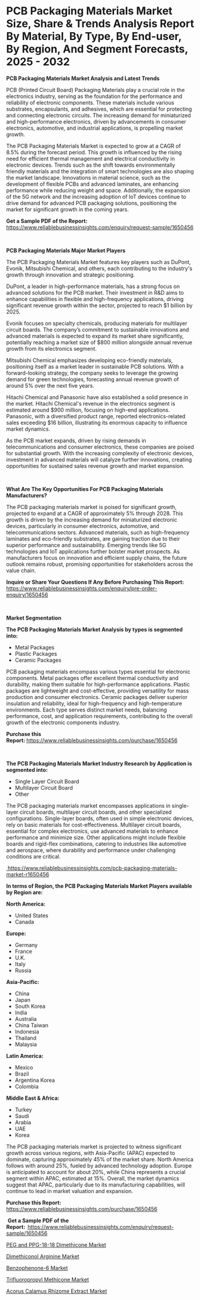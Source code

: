 <p><h1>PCB Packaging Materials Market Size, Share & Trends Analysis Report By Material, By Type, By End-user, By Region, And Segment Forecasts, 2025 - 2032</h1></p><p><strong>PCB Packaging Materials Market Analysis and Latest Trends</strong></p>
<p><p>PCB (Printed Circuit Board) Packaging Materials play a crucial role in the electronics industry, serving as the foundation for the performance and reliability of electronic components. These materials include various substrates, encapsulants, and adhesives, which are essential for protecting and connecting electronic circuits. The increasing demand for miniaturized and high-performance electronics, driven by advancements in consumer electronics, automotive, and industrial applications, is propelling market growth.</p><p>The PCB Packaging Materials Market is expected to grow at a CAGR of 8.5% during the forecast period. This growth is influenced by the rising need for efficient thermal management and electrical conductivity in electronic devices. Trends such as the shift towards environmentally friendly materials and the integration of smart technologies are also shaping the market landscape. Innovations in material science, such as the development of flexible PCBs and advanced laminates, are enhancing performance while reducing weight and space. Additionally, the expansion of the 5G network and the increasing adoption of IoT devices continue to drive demand for advanced PCB packaging solutions, positioning the market for significant growth in the coming years.</p></p>
<p><strong>Get a Sample PDF of the Report:&nbsp;</strong> <a href="https://www.reliablebusinessinsights.com/enquiry/request-sample/1650456?utm_campaign=63&utm_medium=2&utm_source=Github&utm_content=ia&utm_term=23032025&utm_id=pcb-packaging-materials">https://www.reliablebusinessinsights.com/enquiry/request-sample/1650456</a></p>
<p>&nbsp;</p>
<p><strong>PCB Packaging Materials Major Market Players</strong></p>
<p><p>The PCB Packaging Materials Market features key players such as DuPont, Evonik, Mitsubishi Chemical, and others, each contributing to the industry's growth through innovation and strategic positioning.</p><p>DuPont, a leader in high-performance materials, has a strong focus on advanced solutions for the PCB market. Their investment in R&D aims to enhance capabilities in flexible and high-frequency applications, driving significant revenue growth within the sector, projected to reach $1 billion by 2025.</p><p>Evonik focuses on specialty chemicals, producing materials for multilayer circuit boards. The company’s commitment to sustainable innovations and advanced materials is expected to expand its market share significantly, potentially reaching a market size of $800 million alongside annual revenue growth from its electronics segment.</p><p>Mitsubishi Chemical emphasizes developing eco-friendly materials, positioning itself as a market leader in sustainable PCB solutions. With a forward-looking strategy, the company seeks to leverage the growing demand for green technologies, forecasting annual revenue growth of around 5% over the next five years.</p><p>Hitachi Chemical and Panasonic have also established a solid presence in the market. Hitachi Chemical's revenue in the electronics segment is estimated around $900 million, focusing on high-end applications. Panasonic, with a diversified product range, reported electronics-related sales exceeding $16 billion, illustrating its enormous capacity to influence market dynamics.</p><p>As the PCB market expands, driven by rising demands in telecommunications and consumer electronics, these companies are poised for substantial growth. With the increasing complexity of electronic devices, investment in advanced materials will catalyze further innovations, creating opportunities for sustained sales revenue growth and market expansion.</p></p>
<p>&nbsp;</p>
<p><strong>What Are The Key Opportunities For PCB Packaging Materials Manufacturers?</strong></p>
<p><p>The PCB packaging materials market is poised for significant growth, projected to expand at a CAGR of approximately 5% through 2028. This growth is driven by the increasing demand for miniaturized electronic devices, particularly in consumer electronics, automotive, and telecommunications sectors. Advanced materials, such as high-frequency laminates and eco-friendly substrates, are gaining traction due to their superior performance and sustainability. Emerging trends like 5G technologies and IoT applications further bolster market prospects. As manufacturers focus on innovation and efficient supply chains, the future outlook remains robust, promising opportunities for stakeholders across the value chain.</p></p>
<p><strong>Inquire or Share Your Questions If Any Before Purchasing This Report:</strong> <a href="https://www.reliablebusinessinsights.com/enquiry/pre-order-enquiry/1650456?utm_campaign=63&utm_medium=2&utm_source=Github&utm_content=ia&utm_term=23032025&utm_id=pcb-packaging-materials">https://www.reliablebusinessinsights.com/enquiry/pre-order-enquiry/1650456</a></p>
<p>&nbsp;</p>
<p><strong>Market Segmentation</strong></p>
<p><strong>The PCB Packaging Materials Market Analysis by types is segmented into:</strong></p>
<p><ul><li>Metal Packages</li><li>Plastic Packages</li><li>Ceramic Packages</li></ul></p>
<p><p>PCB packaging materials encompass various types essential for electronic components. Metal packages offer excellent thermal conductivity and durability, making them suitable for high-performance applications. Plastic packages are lightweight and cost-effective, providing versatility for mass production and consumer electronics. Ceramic packages deliver superior insulation and reliability, ideal for high-frequency and high-temperature environments. Each type serves distinct market needs, balancing performance, cost, and application requirements, contributing to the overall growth of the electronic components industry.</p></p>
<p><strong>Purchase this Report:&nbsp;</strong><a href="https://www.reliablebusinessinsights.com/purchase/1650456?utm_campaign=63&utm_medium=2&utm_source=Github&utm_content=ia&utm_term=23032025&utm_id=pcb-packaging-materials">https://www.reliablebusinessinsights.com/purchase/1650456</a></p>
<p>&nbsp;</p>
<p><strong>The PCB Packaging Materials Market Industry Research by Application is segmented into:</strong></p>
<p><ul><li>Single Layer Circuit Board</li><li>Multilayer Circuit Board</li><li>Other</li></ul></p>
<p><p>The PCB packaging materials market encompasses applications in single-layer circuit boards, multilayer circuit boards, and other specialized configurations. Single-layer boards, often used in simple electronic devices, rely on basic materials for cost-effectiveness. Multilayer circuit boards, essential for complex electronics, use advanced materials to enhance performance and minimize size. Other applications might include flexible boards and rigid-flex combinations, catering to industries like automotive and aerospace, where durability and performance under challenging conditions are critical.</p></p>
<p><a href="https://www.reliablebusinessinsights.com/pcb-packaging-materials-market-r1650456?utm_campaign=63&utm_medium=2&utm_source=Github&utm_content=ia&utm_term=23032025&utm_id=pcb-packaging-materials">&nbsp;https://www.reliablebusinessinsights.com/pcb-packaging-materials-market-r1650456</a></p>
<p><strong>In terms of Region, the PCB Packaging Materials Market Players available by Region are:</strong></p>
<p>
    <p> <strong> North America: </strong>
        <ul>
            <li>United States</li>
            <li>Canada</li>
        </ul>
        </p> 
    <p> <strong> Europe: </strong>
        <ul>
            <li>Germany</li>
            <li>France</li>
            <li>U.K.</li>
            <li>Italy</li>
            <li>Russia</li>
        </ul>
        </p> 
    <p> <strong> Asia-Pacific: </strong>
        <ul>
            <li>China</li>
            <li>Japan</li>
            <li>South Korea</li>
            <li>India</li>
            <li>Australia</li>
            <li>China Taiwan</li>
            <li>Indonesia</li>
            <li>Thailand</li>
            <li>Malaysia</li>
        </ul>
        </p> 
    <p> <strong> Latin America: </strong>
        <ul>
            <li>Mexico</li>
            <li>Brazil</li>
            <li>Argentina Korea</li>
            <li>Colombia</li>
        </ul>
        </p> 
    <p> <strong> Middle East & Africa: </strong>
        <ul>
            <li>Turkey</li>
            <li>Saudi</li>
            <li>Arabia</li>
            <li>UAE</li>
            <li>Korea</li>
        </ul>
    </p>
    </p>
<p><p>The PCB packaging materials market is projected to witness significant growth across various regions, with Asia-Pacific (APAC) expected to dominate, capturing approximately 45% of the market share. North America follows with around 25%, fueled by advanced technology adoption. Europe is anticipated to account for about 20%, while China represents a crucial segment within APAC, estimated at 15%. Overall, the market dynamics suggest that APAC, particularly due to its manufacturing capabilities, will continue to lead in market valuation and expansion.</p></p>
<p><strong>Purchase this Report: </strong><a href="https://www.reliablebusinessinsights.com/purchase/1650456?utm_campaign=63&utm_medium=2&utm_source=Github&utm_content=ia&utm_term=23032025&utm_id=pcb-packaging-materials">https://www.reliablebusinessinsights.com/purchase/1650456</a></p>
<p>&nbsp;<strong>Get a Sample PDF of the Report:&nbsp;&nbsp;</strong><a href="https://www.reliablebusinessinsights.com/enquiry/request-sample/1650456?utm_campaign=63&utm_medium=2&utm_source=Github&utm_content=ia&utm_term=23032025&utm_id=pcb-packaging-materials">https://www.reliablebusinessinsights.com/enquiry/request-sample/1650456</a></p>
<p><strong></strong></p>
<p><p><a href="https://github.com/alekitanis/Market-Research-Report-List-1/blob/main/peg-and-ppg-18-18-dimethicone-market.md?utm_campaign=63&utm_medium=2&utm_source=Github&utm_content=ia&utm_term=23032025&utm_id=pcb-packaging-materials">PEG and PPG-18-18 Dimethicone Market</a></p><p><a href="https://github.com/vaeilabin/Market-Research-Report-List-1/blob/main/dimethiconol-arginine-market.md?utm_campaign=63&utm_medium=2&utm_source=Github&utm_content=ia&utm_term=23032025&utm_id=pcb-packaging-materials">Dimethiconol Arginine Market</a></p><p><a href="https://github.com/knipsfilip8f/Market-Research-Report-List-1/blob/main/benzophenone-6-market.md?utm_campaign=63&utm_medium=2&utm_source=Github&utm_content=ia&utm_term=23032025&utm_id=pcb-packaging-materials">Benzophenone-6 Market</a></p><p><a href="https://github.com/bilkbitsch/Market-Research-Report-List-1/blob/main/trifluoropropyl-methicone-market.md?utm_campaign=63&utm_medium=2&utm_source=Github&utm_content=ia&utm_term=23032025&utm_id=pcb-packaging-materials">Trifluoropropyl Methicone Market</a></p><p><a href="https://github.com/hirtzhulstsq/Market-Research-Report-List-1/blob/main/acorus-calamus-rhizome-extract-market.md?utm_campaign=63&utm_medium=2&utm_source=Github&utm_content=ia&utm_term=23032025&utm_id=pcb-packaging-materials">Acorus Calamus Rhizome Extract Market</a></p></p>